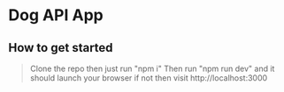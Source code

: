 # Dog API App

## How to get started

> Clone the repo then just run "npm i"
> Then run "npm run dev" and it should launch your browser if not then visit http://localhost:3000
